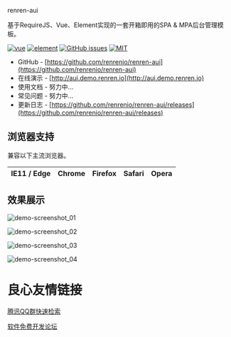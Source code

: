  renren-aui 

 

基于RequireJS、Vue、Element实现的一套开箱即用的SPA & MPA后台管理模板。

[![vue](https://img.shields.io/badge/vue-%5E2.5.17-red.svg)](https://github.com/vuejs/vue)
[![element](https://img.shields.io/badge/element-%5E2.4.5-orange.svg)](https://github.com/ElemeFE/element)
[![GitHub issues](https://img.shields.io/github/issues/renrenio/renren-aui.svg)](https://github.com/renrenio/renren-aui/issues)
[![MIT](https://img.shields.io/github/license/renrenio/renren-aui.svg)](http://opensource.org/licenses/MIT)

 

- GitHub - [https://github.com/renrenio/renren-aui](https://github.com/renrenio/renren-aui)
- 在线演示 - [http://aui.demo.renren.io](http://aui.demo.renren.io)
- 使用文档 - 努力中...
- 常见问题 - 努力中...
- 更新日志 - [https://github.com/renrenio/renren-aui/releases](https://github.com/renrenio/renren-aui/releases)

## 浏览器支持

兼容以下主流浏览器。

| [ ](http://godban.github.io/browsers-support-badges/) IE11 / Edge  | [ ](http://godban.github.io/browsers-support-badges/) Chrome  | [ ](http://godban.github.io/browsers-support-badges/) Firefox  | [ ](http://godban.github.io/browsers-support-badges/) Safari  | [ ](http://godban.github.io/browsers-support-badges/) Opera  |
| --------- | --------- | --------- | --------- | --------- | 

## 效果展示

![demo-screenshot_01](https://images.gitee.com/uploads/images/2018/1109/170751_b64149a1_1334758.png)

![demo-screenshot_02](https://images.gitee.com/uploads/images/2018/1109/170806_d64b49fd_1334758.png)

![demo-screenshot_03](https://images.gitee.com/uploads/images/2018/1109/170821_2da899f4_1334758.png)

![demo-screenshot_04](https://images.gitee.com/uploads/images/2018/1109/170833_e51ad019_1334758.png)


 # 良心友情链接

[腾讯QQ群快速检索](http://u.720life.cn/s/8cf73f7c)

[软件免费开发论坛](http://u.720life.cn/s/bbb01dc0)
